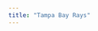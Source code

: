 ```yaml
---
title: "Tampa Bay Rays"
---
```


<iframe id="igraph" scrolling="no" style="border:none;" seamless="seamless" src="https://fancygama.github.io/ss_plots/TBR.html" height="640" width="960"></iframe>